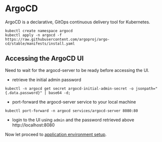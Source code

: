# ArgoCD 

ArgoCD is a declarative, GitOps continuous delivery tool for Kubernetes.

```shell
kubectl create namespace argocd
kubectl apply -n argocd -f https://raw.githubusercontent.com/argoproj/argo-cd/stable/manifests/install.yaml
```

## Accessing the ArgoCD UI

Need to wait for the argocd-server to be ready before accessing the UI.

* retrieve the initial admin password

```shell
kubectl -n argocd get secret argocd-initial-admin-secret -o jsonpath="{.data.password}" | base64 -d;
```

* port-forward the argocd-server service to your local machine

```shell
kubectl port-forward -n argocd services/argocd-server 8080:80
```


* login to the UI using `admin` and the password retrieved above http://localhost:8080


Now let proceed to [application environment setup](app-setup.md).
